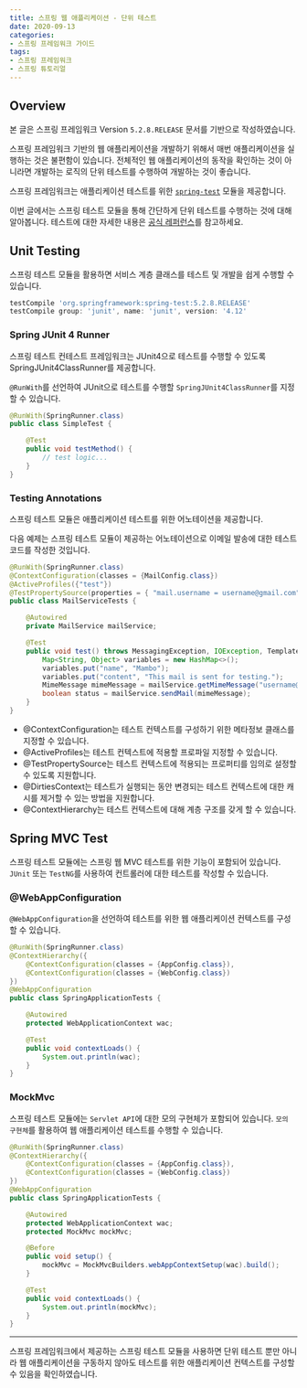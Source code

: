 ```yaml
---
title: 스프링 웹 애플리케이션 - 단위 테스트
date: 2020-09-13
categories:
- 스프링 프레임워크 가이드
tags:
- 스프링 프레임워크
- 스프링 튜토리얼
---
```


## Overview
본 글은 스프링 프레임워크 Version `5.2.8.RELEASE` 문서를 기반으로 작성하였습니다.

스프링 프레임워크 기반의 웹 애플리케이션을 개발하기 위해서 매번 애플리케이션을 실행하는 것은 불편함이 있습니다. 전체적인 웹 애플리케이션의 동작을 확인하는 것이 아니라면 개발하는 로직의 단위 테스트를 수행하여 개발하는 것이 좋습니다.

스프링 프레임워크는 애플리케이션 테스트를 위한 [`spring-test`](https://mvnrepository.com/artifact/org.springframework/spring-test/5.2.8.RELEASE) 모듈을 제공합니다.

이번 글에서는 스프링 테스트 모듈을 통해 간단하게 단위 테스트를 수행하는 것에 대해 알아봅니다. 테스트에 대한 자세한 내용은 [공식 레퍼런스](https://docs.spring.io/spring/docs/5.2.8.RELEASE/spring-framework-reference/testing.html)를 참고하세요.

## Unit Testing
스프링 테스트 모듈을 활용하면 서비스 계층 클래스를 테스트 및 개발을 쉽게 수행할 수 있습니다. 

```groovy build.gradle
testCompile 'org.springframework:spring-test:5.2.8.RELEASE'
testCompile group: 'junit', name: 'junit', version: '4.12'
```

### Spring JUnit 4 Runner
스프링 테스트 컨테스트 프레임워크는 JUnit4으로 테스트를 수행할 수 있도록 SpringJUnit4ClassRunner를 제공합니다.

`@RunWith`를 선언하여 JUnit으로 테스트를 수행할 `SpringJUnit4ClassRunner`를 지정할 수 있습니다.
```java
@RunWith(SpringRunner.class)
public class SimpleTest {

    @Test
    public void testMethod() {
        // test logic...
    }
}
```

### Testing Annotations
스프링 테스트 모듈은 애플리케이션 테스트를 위한 어노테이션을 제공합니다.

다음 예제는 스프링 테스트 모듈이 제공하는 어노테이션으로 이메일 발송에 대한 테스트 코드를 작성한 것입니다.
```java
@RunWith(SpringRunner.class)
@ContextConfiguration(classes = {MailConfig.class})
@ActiveProfiles({"test"})
@TestPropertySource(properties = { "mail.username = username@gmail.com", "mail.password: password" })
public class MailServiceTests {

    @Autowired
    private MailService mailService;

    @Test
    public void test() throws MessagingException, IOException, TemplateException {
        Map<String, Object> variables = new HashMap<>();
        variables.put("name", "Mambo");
        variables.put("content", "This mail is sent for testing.");
        MimeMessage mimeMessage = mailService.getMimeMessage("username@gmail.com", "Send test mail", variables);
        boolean status = mailService.sendMail(mimeMessage);
    }
}
```

- @ContextConfiguration는 테스트 컨텍스트를 구성하기 위한 메타정보 클래스를 지정할 수 있습니다.
- @ActiveProfiles는 테스트 컨텍스트에 적용할 프로파일 지정할 수 있습니다.
- @TestPropertySource는 테스트 컨텍스트에 적용되는 프로퍼티를 임의로 설정할 수 있도록 지원합니다.
- @DirtiesContext는 테스트가 실행되는 동안 변경되는 테스트 컨텍스트에 대한 캐시를 제거할 수 있는 방법을 지원합니다.
- @ContextHierarchy는 테스트 컨텍스트에 대해 계층 구조를 갖게 할 수 있습니다.

## Spring MVC Test
스프링 테스트 모듈에는 스프링 웹 MVC 테스트를 위한 기능이 포함되어 있습니다. `JUnit` 또는 `TestNG`를 사용하여 컨트롤러에 대한 테스트를 작성할 수 있습니다.

### @WebAppConfiguration
`@WebAppConfiguration`을 선언하여 테스트를 위한 웹 애플리케이션 컨텍스트를 구성할 수 있습니다.

```java
@RunWith(SpringRunner.class)
@ContextHierarchy({
    @ContextConfiguration(classes = {AppConfig.class}),
    @ContextConfiguration(classes = {WebConfig.class})
})
@WebAppConfiguration
public class SpringApplicationTests {

    @Autowired
    protected WebApplicationContext wac;

    @Test
    public void contextLoads() {
        System.out.println(wac);
    }
}
```

### MockMvc
스프링 테스트 모듈에는 `Servlet API`에 대한 모의 구현체가 포함되어 있습니다. `모의 구현체`를 활용하여 웹 애플리케이션 테스트를 수행할 수 있습니다.

```java
@RunWith(SpringRunner.class)
@ContextHierarchy({
    @ContextConfiguration(classes = {AppConfig.class}),
    @ContextConfiguration(classes = {WebConfig.class})
})
@WebAppConfiguration
public class SpringApplicationTests {

    @Autowired
    protected WebApplicationContext wac;
    protected MockMvc mockMvc;

    @Before
    public void setup() {
        mockMvc = MockMvcBuilders.webAppContextSetup(wac).build();
    }

    @Test
    public void contextLoads() {
        System.out.println(mockMvc);
    }
}
```

---

스프링 프레임워크에서 제공하는 스프링 테스트 모듈을 사용하면 단위 테스트 뿐만 아니라 웹 애플리케이션을 구동하지 않아도 테스트를 위한 애플리케이션 컨텍스트를 구성할 수 있음을 확인하였습니다. 


